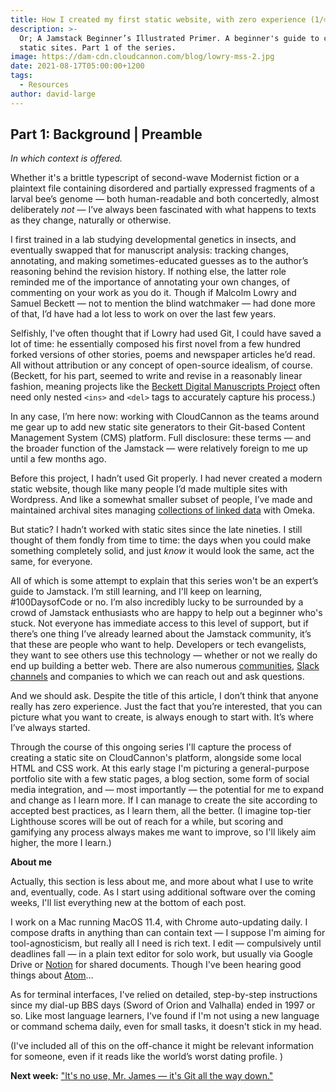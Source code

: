 ```yaml
---
title: How I created my first static website, with zero experience (1/∞)
description: >-
  Or; A Jamstack Beginner’s Illustrated Primer. A beginner's guide to creating
  static sites. Part 1 of the series.
image: https://dam-cdn.cloudcannon.com/blog/lowry-mss-2.jpg
date: 2021-08-17T05:00:00+1200
tags:
  - Resources
author: david-large
---
```

## Part **1: Background \| Preamble**

*In which context is offered.*

Whether it's a brittle typescript of second-wave Modernist fiction or a plaintext file containing disordered and partially expressed fragments of a larval bee’s genome — both human-readable and both concertedly, almost deliberately *not* — I’ve always been fascinated with what happens to texts as they change, naturally or otherwise.

I first trained in a lab studying developmental genetics in insects, and eventually swapped that for manuscript analysis: tracking changes, annotating, and making sometimes-educated guesses as to the author’s reasoning behind the revision history. If nothing else, the latter role reminded me of the importance of annotating your own changes, of commenting on your work as you do it. Though if Malcolm Lowry and Samuel Beckett — not to mention the blind watchmaker — had done more of that, I’d have had a lot less to work on over the last few years.

Selfishly, I've often thought that if Lowry had used Git, I could have saved a lot of time: he essentially composed his first novel from a few hundred forked versions of other stories, poems and newspaper articles he’d read. All without attribution or any concept of open-source idealism, of course. (Beckett, for his part, seemed to write and revise in a reasonably linear fashion, meaning projects like the [Beckett Digital Manuscripts Project](https://www.beckettarchive.org/) often need only nested `<ins>` and `<del>` tags to accurately capture his process.)

In any case, I’m here now: working with CloudCannon as the teams around me gear up to add new static site generators to their Git-based Content Management System (CMS) platform. Full disclosure: these terms — and the broader function of the Jamstack — were relatively foreign to me up until a few months ago.

Before this project, I hadn’t used Git properly. I had never created a modern static website, though like many people I’d made multiple sites with Wordpress. And like a somewhat smaller subset of people, I’ve made and maintained archival sites managing [collections of linked data](http://www.landfallarchive.org/omeka/) with Omeka.

But static? I hadn’t worked with static sites since the late nineties. I still thought of them fondly from time to time: the days when you could make something completely solid, and just *know* it would look the same, act the same, for everyone.

All of which is some attempt to explain that this series won't be an expert’s guide to Jamstack. I’m still learning, and I'll keep on learning, \#100DaysofCode or no. I’m also incredibly lucky to be surrounded by a crowd of Jamstack enthusiasts who are happy to help out a beginner who's stuck. Not everyone has immediate access to this level of support, but if there’s one thing I’ve already learned about the Jamstack community, it’s that these are people who want to help. Developers or tech evangelists, they want to see others use this technology — whether or not we really do end up building a better web. There are also numerous [communities](https://jamstack.org/community/), [Slack channels](https://www.tnd.dev/) and companies to which we can reach out and ask questions.

And we should ask. Despite the title of this article, I don’t think that anyone really has zero experience. Just the fact that you’re interested, that you can picture what you want to create, is always enough to start with. It’s where I’ve always started.

Through the course of this ongoing series I'll capture the process of creating a static site on CloudCannon's platform, alongside some local HTML and CSS work. At this early stage I'm picturing a general-purpose portfolio site with a few static pages, a blog section, some form of social media integration, and — most importantly — the potential for me to expand and change as I learn more. If I can manage to create the site according to accepted best practices, as I learn them, all the better. (I imagine top-tier Lighthouse scores will be out of reach for a while, but scoring and gamifying any process always makes me want to improve, so I'll likely aim higher, the more I learn.)

**About me**

Actually, this section is less about me, and more about what I use to write and, eventually, code. As I start using additional software over the coming weeks, I'll list everything new at the bottom of each post.

I work on a Mac running MacOS 11.4, with Chrome auto-updating daily. I compose drafts in anything than can contain text — I suppose I'm aiming for tool-agnosticism, but really all I need is rich text. I edit — compulsively until deadlines fall — in a plain text editor for solo work, but usually via Google Drive or [Notion](https://www.notion.so/) for shared documents. Though I've been hearing good things about [Atom](https://atom.io/)…

As for terminal interfaces, I've relied on detailed, step-by-step instructions since my dial-up BBS days (Sword of Orion and Valhalla) ended in 1997 or so. Like most language learners, I've found if I'm not using a new language or command schema daily, even for small tasks, it doesn't stick in my head.

(I've included all of this on the off-chance it might be relevant information for someone, even if it reads like the world’s worst dating profile. )

**Next week:** ["It's no use, Mr. James — it's Git all the way down."](https://cloudcannon.com/blog/on-git-with-zero-experience/)
